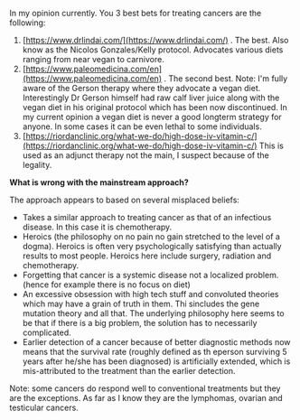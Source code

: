 In my opinion currently. You 3 best bets for treating cancers are the following:

1) [https://www.drlindai.com/](https://www.drlindai.com/) . The best. Also know as the Nicolos Gonzales/Kelly protocol. Advocates various diets ranging from near vegan to carnivore.
2) [https://www.paleomedicina.com/en](https://www.paleomedicina.com/en) . The second best. Note: I'm fully aware of the Gerson therapy where they advocate a vegan diet. Interestingly Dr Gerson himself had raw calf liver juice along with the vegan diet in his original protocol which has been now discontinued. In my current opinion a vegan diet is never a good longterm strategy for anyone. In some cases it can be even lethal to some individuals.
3) [https://riordanclinic.org/what-we-do/high-dose-iv-vitamin-c/](https://riordanclinic.org/what-we-do/high-dose-iv-vitamin-c/) This is  used as an adjunct therapy not the main, I suspect because of the legality.


<strong>What is wrong with the mainstream approach?</strong>


The approach appears to based on several misplaced beliefs:
- Takes a similar approach to treating cancer as that of an infectious disease. In this case it is chemotherapy.
- Heroics (the philosophy on no pain no gain stretched to the level of a dogma). Heroics is often very psychologically satisfying than actually results to most people. Heroics here include surgery, radiation and chemotherapy.
- Forgetting that cancer is a systemic disease not a localized problem. (hence for example there is no focus on diet)
- An excessive obsession with high tech stuff and convoluted theories which may have a grain of truth in them. Thi sincludes the gene mutation theory and all that. The underlying philosophy here seems to be that if there is a big problem, the solution has to necessarily complicated.
- Earlier detection of a cancer because of better diagnostic methods now means that the survival rate (roughly defined as th eperson surviving 5 years after he/she has been diagnosed) is artificially extended, which is mis-attributed to the treatment than the earlier detection.

Note: some cancers do respond well to conventional treatments but they are the exceptions. As far as I know they are the lymphomas, ovarian and testicular cancers.